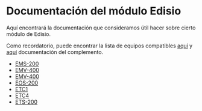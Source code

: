 # Documentación del módulo Edisio

Aquí encontrará la documentación que consideramos útil hacer sobre cierto módulo de Edisio.

Como recordatorio, puede encontrar la lista de equipos compatibles [aquí](equipement.compatible.md) y [aquí](https://doc.jeedom.com/es_ES/plugins/automation%20protocol/edisio/) documentación del complemento.

- [EMS-200](edisio.EMS-200_-_Capteur_de_mouvement.md)
- [EMV-400](edisio.EMV-400_-_Eclairage.md)
- [EMV-400](edisio.EMV-400_-_Volet.md)
- [EOS-200](edisio.EOS-200_-_Capteur_d'ouverture.md)
- [ETC1](edisio.ETC1_-_Télécommande_Smile.md)
- [ETC4](edisio.ETC4_-_Télécommande.md)
- [ETS-200](edisio.ETS-200_-_Capteur_de_température.md)
